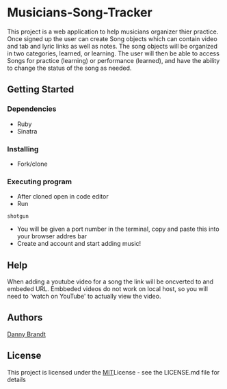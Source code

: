 # Musicians-Song-Tracker

This project is a web application to help musicians organizer thier practice.
Once signed up the user can create Song objects which can contain video and tab and lyric links as well as notes.
The song objects will be organized in two categories, learned, or learning. The user will then be able to 
access Songs for practice (learning) or performance (learned), and have the ability to change the status of the song as needed.

## Getting Started

### Dependencies

* Ruby
* Sinatra

### Installing

* Fork/clone

### Executing program

* After cloned open in code editor
* Run
```
shotgun
```
* You will be given a port number in the terminal, copy and paste this into your browser addres bar
* Create and account and start adding music!

## Help

When adding a youtube video for a song the link will be oncverted to and embeded URL. Embbeded videos
do not work on local host, so you will need to 'watch on YouTube' to actually view the video.

## Authors

[Danny Brandt](https://www.linkedin.com/in/dbrandt1990/)

## License

This project is licensed under the [MIT](https://choosealicense.com/licenses/mit/)License - see the LICENSE.md file for details
